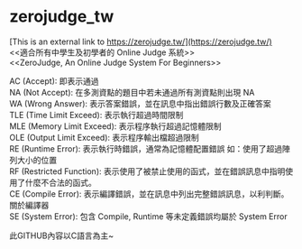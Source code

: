 # zerojudge_tw
[This is an external link to https://zerojudge.tw/](https://zerojudge.tw/)  
<<適合所有中學生及初學者的 Online Judge 系統>>  
<<ZeroJudge, An Online Judge System For Beginners>>  

AC (Accept): 即表示通過  
NA (Not Accept): 在多測資點的題目中若未通過所有測資點則出現 NA  
WA (Wrong Answer): 表示答案錯誤，並在訊息中指出錯誤行數及正確答案  
TLE (Time Limit Exceed): 表示執行超過時間限制  
MLE (Memory Limit Exceed): 表示程序執行超過記憶體限制  
OLE (Output Limit Exceed): 表示程序輸出檔超過限制  
RE (Runtime Error): 表示執行時錯誤，通常為記憶體配置錯誤 如：使用了超過陣列大小的位置  
RF (Restricted Function): 表示使用了被禁止使用的函式，並在錯誤訊息中指明使用了什麼不合法的函式。  
CE (Compile Error): 表示編譯錯誤，並在訊息中列出完整錯誤訊息，以利判斷。 關於編譯器  
SE (System Error): 包含 Compile, Runtime 等未定義錯誤均屬於 System Error   
  
此GITHUB內容以C語言為主~  
  
